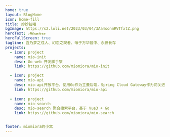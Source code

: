 ```yaml
---
home: true
layout: BlogHome
icon: home-fill
title: 妙妙拉喵
bgImage: https://s2.loli.net/2023/03/04/3Aa4sonmRVTfxtZ.png
heroText: 𝓜𝓲𝓸𝓶𝓲𝓸𝓻𝓪
heroFullScreen: true
tagline: 吾乃梦之戍人、幻恋之观者、唯于万华镜中、永世长存
projects:
  - icon: project
    name: mio-init
    desc: Go web 开发脚手架
    link: https://github.com/miomiora/mio-init

  - icon: project
    name: mio-api
    desc: mio-api开放平台，使用Go作为主要后端，Spring Cloud Gateway作为网关进行鉴权、转发、染色，gRPC作为网关调用Go后端方法的方式
    link: https://github.com/miomiora/mio-api
    
  - icon: project
    name: mio-search
    desc: mio-search 聚合搜索平台，基于 Vue3 + Go
    link: https://github.com/miomiora/mio-search


footer: miomiora的小窝
---
```

